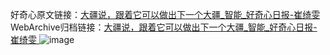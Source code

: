 好奇心原文链接：[大疆说，跟着它可以做出下一个大疆_智能_好奇心日报-崔绮雯 ](https://www.qdaily.com/articles/11972.html)
WebArchive归档链接：[大疆说，跟着它可以做出下一个大疆_智能_好奇心日报-崔绮雯 ](http://web.archive.org/web/20190623171739/https://www.qdaily.com/articles/11972.html)
![image](http://ww3.sinaimg.cn/large/007d5XDply1g3wbhqcaptj30u02v9quz)